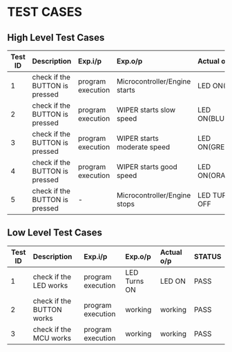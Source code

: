 # TEST CASES

## High Level Test Cases
| Test ID | Description | Exp.i/p | Exp.o/p | Actual o/p | STATUS |
| --------|:------------|:--------|:--------|:-----------|:-------------|
| 1 | check if the BUTTON is pressed  | program execution | Microcontroller/Engine starts | LED ON(RED)| PASS |
| 2 | check if the BUTTON is pressed  | program execution | WIPER starts slow speed | LED ON(BLUE)| PASS |
| 3 | check if the BUTTON is pressed  | program execution | WIPER starts moderate speed | LED ON(GREEN)| PASS |
| 4 | check if the BUTTON is pressed  | program execution | WIPER starts good speed | LED ON(ORANGE)| PASS |
| 5 | check if the BUTTON is pressed  | - | Microcontroller/Engine stops | LED TURNED OFF| PASS |



## Low Level Test Cases
| Test ID | Description | Exp.i/p | Exp.o/p | Actual o/p | STATUS |
| --------|:------------|:--------|:--------|:-----------|:-------------|
| 1 | check if the LED works  | program execution | LED Turns ON | LED ON| PASS |
| 2 | check if the BUTTON works | program execution | working | working| PASS |
| 3 | check if the MCU works | program execution | working | working| PASS |
